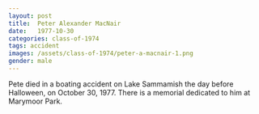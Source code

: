 ```yaml
---
layout: post
title:  Peter Alexander MacNair
date:   1977-10-30
categories: class-of-1974
tags: accident
images: /assets/class-of-1974/peter-a-macnair-1.png
gender: male
---
```

Pete died in a boating accident on Lake Sammamish the day before Halloween, on October 30, 1977. There is a memorial dedicated to him at Marymoor Park.
